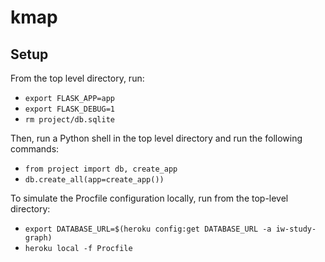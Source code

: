 # kmap

## Setup
From the top level directory, run:
- `export FLASK_APP=app`
- `export FLASK_DEBUG=1`
- `rm project/db.sqlite`

Then, run a Python shell in the top level directory and run the following commands: 
- `from project import db, create_app`
- `db.create_all(app=create_app())`

To simulate the Procfile configuration locally, run from the top-level directory:
- `export DATABASE_URL=$(heroku config:get DATABASE_URL -a iw-study-graph)`
- `heroku local -f Procfile`
